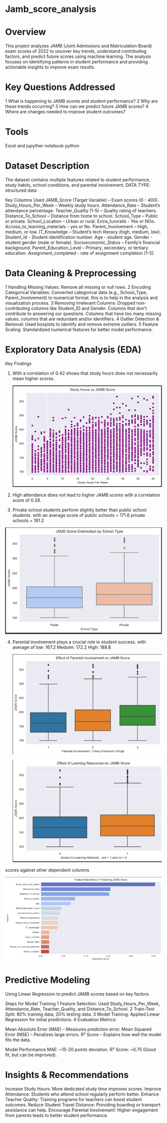 # Jamb_score_analysis

#  Overview
This project analyzes JAMB (Joint Admissions and Matriculation Board) exam scores of 2022 to uncover key trends, understand contributing factors, and predict future scores using machine learning. The analysis focuses on identifying patterns in student performance and providing actionable insights to improve exam results.

# Key Questions Addressed
1 What is happening to JAMB scores and student performance?
2 Why are these trends occurring?
3 How can we predict future JAMB scores?
4 Where are changes needed to improve student outcomes?

# Tools
Excel and jupyther notebook python

# Dataset Description
The dataset contains multiple features related to student performance, study habits, school conditions, and parental involvement.
DATA TYPE: structured data

 Key Columns Used
JAMB_Score (Target Variable) – Exam scores (0 - 400).
Study_Hours_Per_Week – Weekly study hours.
Attendance_Rate – Student’s attendance percentage.
Teacher_Quality (1-5) – Quality rating of teachers.
Distance_To_School – Distance from home to school.
School_Type – Public or private.
School_Location – Urban or rural.
Extra_turorails - Yes or NOo.
Access_to_learning_materials - yes or No.
Parent_Involvement – High, medium, or low.
IT_Knowledge – Student’s tech literacy (high, medium, low).
Student_Id - Student identification number.
Age - student age.
Gender - student gender (male or female).
Socioeconomic_Status – Family’s financial background.
Parent_Education_Level – Primary, secondary, or tertiary education.
Assignment_completed - rate of assignment completion (1-5).

# Data Cleaning & Preprocessing
1 Handling Missing Values: Remove all missing or null rows.
2 Encoding Categorical Variables: Converted categorical data (e.g., School_Type, Parent_Involvement) to numerical format.
   this is to help in the analysis and visualization process.
3 Removing Irrelevant Columns: Dropped non-contributing columns like Student_ID and Gender.
  Columns that don't contribute to answering our questions.
  Columns that have too many missing values.
  columns that are redundant and/or identifiers.
4 Outlier Detection & Removal: Used boxplots to identify and remove extreme outliers.
5 Feature Scaling: Standardized numerical features for better model performance.

# Exploratory Data Analysis (EDA)
 Key Findings
1. With a correlation of 0.42 shows that study hours does not necessarily mean higher scores.

   ![alt text](https://github.com/Tebrihk/jamb_score_analysis/blob/main/charts/jamb%20study%20hours.JPG?raw=true)
2. High attendance does not lead to higher JAMB scores with a correlation score of 0.28.
3. Private school students perform slightly better than public school students.
     with an average score of
     public schools = 171.6
     private schools = 181.2
   
![alt text](https://github.com/Tebrihk/jamb_score_analysis/blob/main/charts/jamb%20school_type.JPG?raw=true)
   
4. Parental involvement plays a crucial role in student success.
     with average of
     low: 167.2
     Meduim: 172.2
     High: 188.8

   ![alt text](https://github.com/Tebrihk/jamb_score_analysis/blob/main/charts/jamb%20parent%20involvement.JPG?raw=true)

   ![alt text](https://github.com/Tebrihk/jamb_score_analysis/blob/main/charts/jamb%20learning%20resourse.JPG?raw=true)

scores against other dependent columns

   ![alt text](https://github.com/Tebrihk/jamb_score_analysis/blob/main/charts/jamb%20general.JPG?raw=true)

# Predictive Modeling
Using Linear Regression to predict JAMB scores based on key factors.

Steps for Model Training
1 Feature Selection: Used Study_Hours_Per_Week, Attendance_Rate, Teacher_Quality, and Distance_To_School.
2 Train-Test Split: 80% training data, 20% testing data.
3 Model Training: Applied Linear Regression for initial predictions.
4 Evaluation Metrics:

Mean Absolute Error (MAE) – Measures prediction error.
Mean Squared Error (MSE) – Penalizes large errors.
R² Score – Explains how well the model fits the data.

 Model Performance
MAE: ~15-20 points deviation.
R² Score: ~0.75 (Good fit, but can be improved).

# Insights & Recommendations
 Increase Study Hours: More dedicated study time improves scores.
 Improve Attendance: Students who attend school regularly perform better.
 Enhance Teacher Quality: Training programs for teachers can boost student outcomes.
 Reduce Student Travel Distance: Providing boarding or transport assistance can help.
 Encourage Parental Involvement: Higher engagement from parents leads to better student performance.
